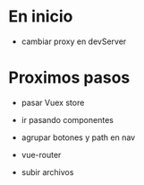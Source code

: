 # En inicio

- cambiar proxy en devServer

# Proximos pasos

- pasar Vuex store
- ir pasando componentes
- agrupar botones y path en nav
- vue-router

- subir archivos

